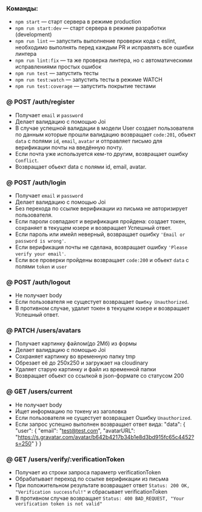 ### Команды:

- `npm start` &mdash; старт сервера в режиме production
- `npm run start:dev` &mdash; старт сервера в режиме разработки (development)
- `npm run lint` &mdash; запустить выполнение проверки кода с eslint, необходимо выполнять перед каждым PR и исправлять все ошибки линтера
- `npm run lint:fix` &mdash; та же проверка линтера, но с автоматическими исправлениями простых ошибок
- `npm run test` &mdash; запустить тесты
- `npm run test:watch` &mdash; запустить тесты в режиме WATCH
- `npm run test:coverage` &mdash; запустить покрытие тестами

### @ POST /auth/register

- Получает `email` и `password`
- Делает валидацию с помощью Joi
- В случае успешной валидации в модели User создает пользователя по данным которые прошли валидацию возвращает `code:201`, обьект `data` с полями `id`, `email`, `avatar` и отправляет письмо для верификации почты на введённую почту.
- Если почта уже используется кем-то другим, возвращает ошибку `Conflict`.
- Возвращает обьект data с полями id, email, avatar.

### @ POST /auth/login

- Получает `email` и `password`
- Делает валидацию с помощью Joi
- Без перехода по ссылке верификации из письма не авторизирует пользователя.
- Если пароли совпадают и верификация пройдена: создает токен, сохраняет в текущем юзере и возвращает Успешный ответ.
- Если пароль или имейл неверный, возвращает ошибку `'Email or password is wrong'`.
- Если верификация почты не сделана, возвращает ошибку `'Please verify your email'`.
- Если все проверки пройдены возвращает `code:200` и обьект `data` с полями `token` и `user`

### @ POST /auth/logout

- Не получает body
- Если пользователя не сущестует возвращает `Ошибку Unauthorized`.
- В противном случае, удалит токен в текущем юзере и возвращает Успешный ответ.

### @ PATCH /users/avatars

- Получает картинку файлом(до 2Мб) из формы
- Делает валидацию с помощью Joi
- Cохраняет картинку во временную папку tmp
- Обрезает её до 250х250 и загружает на cloudinary
- Удаляет старую картинку и файл из временной папки
- Возвращает обьект со ссылкой в json-формате со статусом 200

### @ GET /users/current

- Не получает body
- Ищет информацию по токену из заголовка
- Если пользователя не сущестует возвращает Ошибку `Unauthorized`.
- Если запрос успешно выполнен возвращает ответ вида:
  "data": {
  "user": {
  "email": "test@test.com",
  "avatarURL": "https://s.gravatar.com/avatar/b642b4217b34b1e8d3bd915fc65c4452?s=250"
  }
  }

### @ GET /users/verify/:verificationToken

- Получает из строки запроса параметр verificationToken
- Обрабатывает переход по ссылке верификации из письма
- При положительном результате возвращает ответ `Status: 200 OK, "Verification successful!"` и сбрасывает verificationToken
- В противном случае возвращает `Status: 400 BAD_REQUEST, "Your verification token is not valid"`
